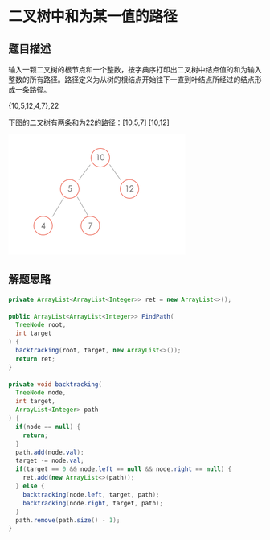 # 二叉树中和为某一值的路径

## 题目描述

输入一颗二叉树的根节点和一个整数，按字典序打印出二叉树中结点值的和为输入整数的所有路径。路径定义为从树的根结点开始往下一直到叶结点所经过的结点形成一条路径。

{10,5,12,4,7},22

下图的二叉树有两条和为22的路径：[10,5,7] [10,12]

![findPath.png](../pic/findPath.png)

## 解题思路

```java
private ArrayList<ArrayList<Integer>> ret = new ArrayList<>();

public ArrayList<ArrayList<Integer>> FindPath(
  TreeNode root,
  int target
) {
  backtracking(root, target, new ArrayList<>());
  return ret;
}

private void backtracking(
  TreeNode node,
  int target,
  ArrayList<Integer> path
) {
  if(node == null) {
    return;
  }
  path.add(node.val);
  target -= node.val;
  if(target == 0 && node.left == null && node.right == null) {
    ret.add(new ArrayList<>(path));
  } else {
    backtracking(node.left, target, path);
    backtracking(node.right, target, path);
  }
  path.remove(path.size() - 1);
}
```